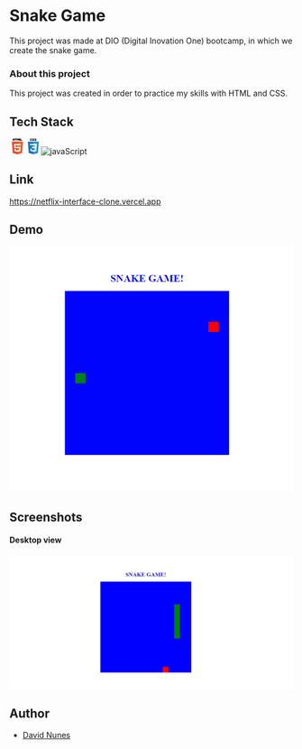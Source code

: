 # Snake Game

This project  was made at DIO (Digital Inovation One) bootcamp, in which we create the snake game.

### About this project

This project was created in order to practice my skills with HTML and CSS.


## Tech Stack

<img alt="HTML5" width="28px" src="https://raw.githubusercontent.com/github/explore/80688e429a7d4ef2fca1e82350fe8e3517d3494d/topics/html/html.png" /><img alt="CSS3" width="28px" src="https://raw.githubusercontent.com/github/explore/80688e429a7d4ef2fca1e82350fe8e3517d3494d/topics/css/css.png" /><img alt="javaScript" width="28px" src="https://cdn2.iconfinder.com/data/icons/designer-skills/128/code-programming-javascript-software-develop-command-language-512.png" />

## Link

https://netflix-interface-clone.vercel.app

  
## Demo

![game desktop screenshot](img/snake.gif)
  
## Screenshots

#### Desktop view

![game desktop screenshot](img/desktop.jpeg)
  
## Author

- [David Nunes](https://www.github.com/Dnuns)
